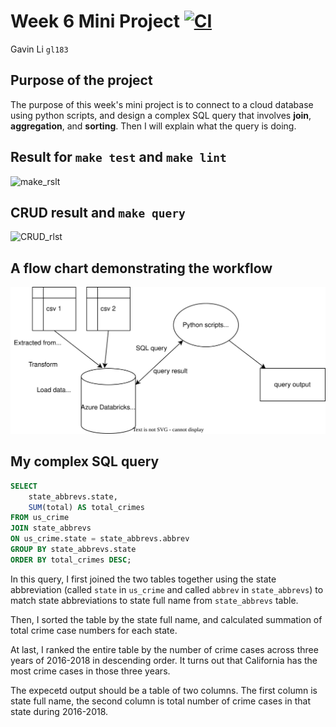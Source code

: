 # Week 6 Mini Project [![CI](https://github.com/nogibjj/Gavin_Li_Week6_Mini_Project/actions/workflows/cicd.yml/badge.svg)](https://github.com/nogibjj/Gavin_Li_Week6_Mini_Project/actions/workflows/cicd.yml)

Gavin Li `gl183`

## Purpose of the project

The purpose of this week's mini project is to connect to a cloud database using python scripts, and design a complex SQL query that involves __join__, __aggregation__, and __sorting__. Then I will explain what the query is doing.

## Result for `make test` and `make lint`

![make_rslt](./resources/make_test_lint.png)

## CRUD result and `make query`
![CRUD_rlst](./resources/CRUD_rslt.png)

## A flow chart demonstrating the workflow
![flow_chart](./resources/flowchart.svg)

## My complex SQL query

```sql
SELECT
    state_abbrevs.state,
    SUM(total) AS total_crimes
FROM us_crime
JOIN state_abbrevs
ON us_crime.state = state_abbrevs.abbrev
GROUP BY state_abbrevs.state
ORDER BY total_crimes DESC;
```

In this query, I first joined the two tables together using the state abbreviation (called `state` in `us_crime` and called `abbrev` in `state_abbrevs`) to match state abbreviations to state full name from `state_abbrevs` table.

Then, I sorted the table by the state full name, and calculated summation of total crime case numbers for each state.

At last, I ranked the entire table by the number of crime cases across three years of 2016-2018 in descending order. It turns out that California has the most crime cases in those three years.

The expecetd output should be a table of two columns. The first column is state full name, the second column is total number of crime cases in that state during 2016-2018.